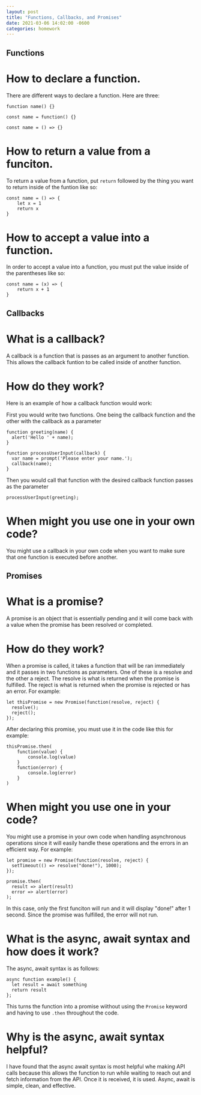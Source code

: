 ```yaml
---
layout: post
title: "Functions, Callbacks, and Promises"
date: 2021-03-06 14:02:00 -0600
categories: homework
---
```


## Functions

# How to declare a function.

There are different ways to declare a function. Here are three:

```
function name() {}
```

```
const name = function() {}
```

```
const name = () => {}
```

# How to return a value from a funciton.

To return a value from a function, put <code>return</code> followed by the thing you want to return inside of the funtion like so:

```
const name = () => {
    let x = 1
    return x
}
```

# How to accept a value into a function.

In order to accept a value into a function, you must put the value inside of the parentheses like so:

```
const name = (x) => {
    return x + 1
}
```

## Callbacks

# What is a callback?

A callback is a function that is passes as an argument to another function. This allows the callback funtion to be called inside of another function.

# How do they work?

Here is an example of how a callback function would work:

First you would write two functions. One being the callback function and the other with the callback as a parameter

```
function greeting(name) {
  alert('Hello ' + name);
}

function processUserInput(callback) {
  var name = prompt('Please enter your name.');
  callback(name);
}
```

Then you would call that function with the desired callback function passes as the parameter

```
processUserInput(greeting);
```

# When might you use one in your own code?

You might use a callback in your own code when you want to make sure that one function is executed before another.

## Promises

# What is a promise?

A promise is an object that is essentially pending and it will come back with a value when the promise has been resolved or completed.

# How do they work?

When a promise is called, it takes a function that will be ran immediately and it passes in two functions as parameters. One of these is a resolve and the other a reject. The resolve is what is returned when the promise is fulfilled. The reject is what is returned when the promise is rejected or has an error. For example:

```
let thisPromise = new Promise(function(resolve, reject) {
  resolve();
  reject();
});
```

After declaring this promise, you must use it in the code like this for example:

```
thisPromise.then(
    function(value) {
        console.log(value)
    }
    function(error) {
        console.log(error)
    }
)
```

# When might you use one in your code?

You might use a promise in your own code when handling asynchronous operations since it will easily handle these operations and the errors in an efficient way. For example:

```
let promise = new Promise(function(resolve, reject) {
  setTimeout(() => resolve("done!"), 1000);
});

promise.then(
  result => alert(result)
  error => alert(error)
);
```

In this case, only the first funciton will run and it will display "done!" after 1 second. Since the promise was fulfilled, the error will not run.

# What is the async, await syntax and how does it work?

The async, await syntax is as follows:

```
async function example() {
  let result = await something
  return result
};
```

This turns the function into a promise wiithout using the <code>Promise</code> keyword and having to use <code>.then</code> throughout the code.

# Why is the async, await syntax helpful?

I have found that the async await syntax is most helpful whe making API calls because this allows the function to run while waiting to reach out and fetch information from the API. Once it is received, it is used. Async, await is simple, clean, and effective.